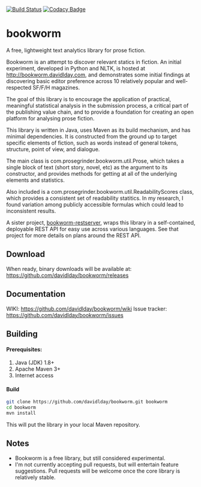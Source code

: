 [![Build Status](https://travis-ci.org/davidlday/bookworm.svg?branch=develop)](https://travis-ci.org/davidlday/bookworm)
[![Codacy Badge](https://api.codacy.com/project/badge/Grade/094675d4098d41c0a78adaaa87912259)](https://www.codacy.com/app/davidlday/bookworm?utm_source=github.com&amp;utm_medium=referral&amp;utm_content=davidlday/bookworm&amp;utm_campaign=Badge_Grade)

# bookworm

A free, lightweight text analytics library for prose fiction.

Bookworm is an attempt to discover relevant statics in fiction. An initial experiment, developed in Python and NLTK, is hosted at http://bookworm.davidlday.com, and demonstrates some initial findings at discovering basic editor preference across 10 relatively popular and well-respected SF/F/H magazines.

The goal of this library is to encourage the application of practical, meaningful statistical analysis in the submission process, a critical part of the publishing value chain, and to provide a foundation for creating an open platform for analysing prose fiction.

This library is written in Java, uses Maven as its build mechanism, and has minimal dependencies. It is constructed from the ground up to target specific elements of fiction, such as words instead of general tokens, structure, point of view, and dialogue.

The main class is com.prosegrinder.bookworm.util.Prose, which takes a single block of text (short story, novel, etc) as the argument to its constructor, and provides methods for getting at all of the underlying elements and statistics.

Also included is a com.prosegrinder.bookworm.util.ReadabilityScores class, which provides a consistent set of readability statitics. In my research, I found variation among publicly accessible formulas which could lead to inconsistent results.

A sister project, [bookworm-restserver](https://github.com/davidlday/bookworm-restserver), wraps this library in a self-contained, deployable REST API for easy use across various languages. See that project for more details on plans around the REST API.

## Download

When ready, binary downloads will be available at: https://github.com/davidlday/bookworm/releases

## Documentation

WIKI: https://github.com/davidlday/bookworm/wiki
Issue tracker: https://github.com/davidlday/bookworm/issues

## Building

#### Prerequisites:
 1. Java (JDK) 1.8+
 2. Apache Maven 3+
 3. Internet access
 
 #### Build
```sh
git clone https://github.com/davidlday/bookworm.git bookworm
cd bookworm
mvn install
```
This will put the library in your local Maven repository.

## Notes

- Bookworm is a free library, but still considered experimental.
- I'm not currently accepting pull requests, but will entertain feature suggestions. Pull requests will be welcome once the core library is relatively stable.
